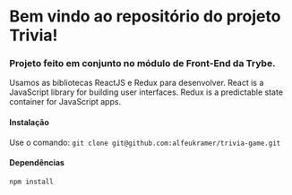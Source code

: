 # Bem vindo ao repositório do projeto Trivia!

<h3>Projeto feito em conjunto no módulo de Front-End da Trybe.</h3>

Usamos as bibliotecas ReactJS e Redux para desenvolver.
React is a JavaScript library for building user interfaces.
Redux is a predictable state container for JavaScript apps.

<h4>Instalação</h4>

Use o comando: `git clone git@github.com:alfeukramer/trivia-game.git`

<h4>Dependências</h4>

`npm install`
